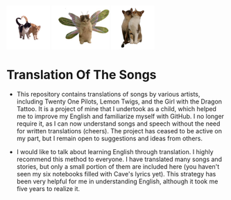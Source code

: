 <img src="https://github.com/oebarbie/TranslateSongs/blob/9e08f24c18e5f3ce5b3fa1e24b1bd4fc71d67324/image/4.jpg" height="100">
<img src="https://github.com/oebarbie/TranslateSongs/blob/9e08f24c18e5f3ce5b3fa1e24b1bd4fc71d67324/image/3.jpg" height="100">
<img src="https://github.com/oebarbie/TranslateSongs/blob/9e08f24c18e5f3ce5b3fa1e24b1bd4fc71d67324/image/1.jpg" height="100">

# Translation Of The Songs

- This repository contains translations of songs by various artists, including Twenty One Pilots, Lemon Twigs, and the Girl with the Dragon Tattoo. It is a project of mine that I undertook as a child, which helped me to improve my English and familiarize myself with GitHub. I no longer require it, as I can now understand songs and speech without the need for written translations (cheers). The project has ceased to be active on my part, but I remain open to suggestions and ideas from others. 

- I would like to talk about learning English through translation. I highly recommend this method to everyone. I have translated many songs and stories, but only a small portion of them are included here (you haven't seen my six notebooks filled with Cave's lyrics yet). This strategy has been very helpful for me in understanding English, although it took me five years to realize it.
